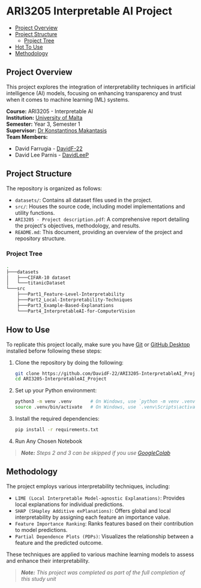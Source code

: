 # ARI3205 Interpretable AI Project

- [Project Overview](#project-overview)
- [Project Structure](#project-structure)
    - [Project Tree](#project-tree)
- [Hot To Use](#how-to-use)
- [Methodology](#methodology)

## Project Overview

This project explores the integration of interpretability techniques in artificial intelligence (AI) models, focusing on enhancing transparency and trust when it comes to machine learning (ML) systems.

**Course:** ARI3205 - Interpretable AI  
**Institution:** [University of Malta](https://www.um.edu.mt/)   
**Semester:** Year 3, Semester 1  
**Supervisor:** [Dr Konstantinos Makantasis](https://www.um.edu.mt/profile/konstantinosmakantasis)  
**Team Members:**
- David Farrugia - [DavidF-22](https://github.com/DavidF-22)
- David Lee Parnis - [DavidLeeP](https://github.com/DavidLeeP)

## Project Structure

The repository is organized as follows:​
- `datasets/`: Contains all dataset files used in the project.
- `src/`: Houses the source code, including model implementations and utility functions.
- `ARI3205 - Project description.pdf`: A comprehensive report detailing the project's objectives, methodology, and results.
- `README.md`: This document, providing an overview of the project and repository structure.

### Project Tree
```bash
.
├───datasets
│   ├───CIFAR-10 dataset
│   └───titanicDataset
└───src
    ├───Part1_Feature-Level-Interpretability
    ├───Part2_Local-Interpretability-Techniques
    ├───Part3_Example-Based-Explanations
    └───Part4_InterpretableAI-for-ComputerVision
```

## How to Use
To replicate this project locally, make sure you have [Git](https://git-scm.com/) or [GitHub Desktop](https://desktop.github.com/download/) installed beforw following these steps:

1. Clone the repository by doing the following:
    ```bash
    git clone https://github.com/DavidF-22/ARI3205-InterpretableAI_Project.git
    cd ARI3205-InterpretableAI_Project
    ```

2. Set up your Python environment:​
    ```bash
    python3 -m venv .venv       # On Windows, use `python -m venv .venv`
    source .venv/bin/activate   # On Windows, use `.venv\Scripts\activate`
    ```

3. Install the required dependencies:
    ```bash
    pip install -r requirements.txt
    ```

4. Run Any Chosen Notebook

> _**Note:** Steps 2 and 3 can be skipped if you use [GoogleColab](https://colab.research.google.com/)_

## Methodology
The project employs various interpretability techniques, including:​

- `LIME (Local Interpretable Model-agnostic Explanations)`: Provides local explanations for individual predictions.
- `SHAP (SHapley Additive exPlanations)`: Offers global and local interpretability by assigning each feature an importance value.
- `Feature Importance Ranking`: Ranks features based on their contribution to model predictions.
- `Partial Dependence Plots (PDPs)`: Visualizes the relationship between a feature and the predicted outcome.​

These techniques are applied to various machine learning models to assess and enhance their interpretability.

> _**Note:** This project was completed as part of the full completion of this study unit_